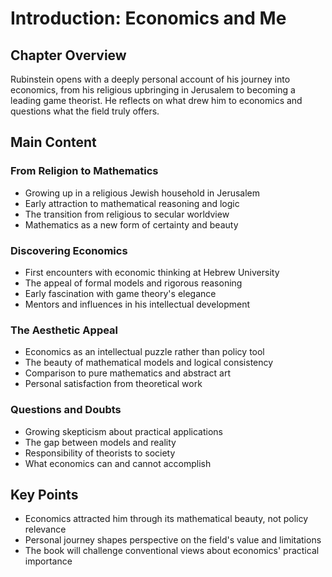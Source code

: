 # Introduction: Economics and Me

## Chapter Overview
Rubinstein opens with a deeply personal account of his journey into economics, from his religious upbringing in Jerusalem to becoming a leading game theorist. He reflects on what drew him to economics and questions what the field truly offers.

## Main Content

### From Religion to Mathematics
- Growing up in a religious Jewish household in Jerusalem
- Early attraction to mathematical reasoning and logic
- The transition from religious to secular worldview
- Mathematics as a new form of certainty and beauty

### Discovering Economics
- First encounters with economic thinking at Hebrew University
- The appeal of formal models and rigorous reasoning
- Early fascination with game theory's elegance
- Mentors and influences in his intellectual development

### The Aesthetic Appeal
- Economics as an intellectual puzzle rather than policy tool
- The beauty of mathematical models and logical consistency
- Comparison to pure mathematics and abstract art
- Personal satisfaction from theoretical work

### Questions and Doubts
- Growing skepticism about practical applications
- The gap between models and reality
- Responsibility of theorists to society
- What economics can and cannot accomplish

## Key Points
- Economics attracted him through its mathematical beauty, not policy relevance
- Personal journey shapes perspective on the field's value and limitations
- The book will challenge conventional views about economics' practical importance